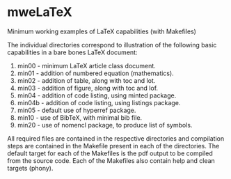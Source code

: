 # mweLaTeX
Minimum working examples of LaTeX capabilities (with Makefiles)

The individual directories correspond to illustration of the following basic capabilities
in a bare bones LaTeX document: 
1. min00 - minimum LaTeX article class document.
2. min01 - addition of numbered equation (mathematics).
3. min02 - addition of table, along with toc and lot.
4. min03 - addition of figure, along with toc and lof.
5. min04 - addition of code listing, using minted package.
6. min04b - addition of code listing, using listings package.
7. min05 - default use of hyperref package.
8. min10 - use of BibTeX, with minimal bib file.
9. min20 - use of nomencl package, to produce list of symbols.

All required files are contained in the respective directories and compilation steps are 
contained in the Makefile present in each of the directories.  The default target for
each of the Makefiles is the pdf output to be compiled from the source code.  Each of the
Makefiles also contain help and clean targets (phony).

